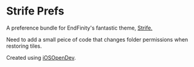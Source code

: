 Strife Prefs
============

A preference bundle for EndFinity's fantastic theme, <a href="http://modmyi.com/forums/iphone-5-new-skins-themes-launches/821346-strife-iphone-5-4s-4-ipod-touch-5-pre-release.html">Strife.</a>

Need to add a small peice of code that changes folder permissions when restoring tiles. 

Created using <a href="https://github.com/kokoabim/iOSOpenDev">iOSOpenDev</a>.

